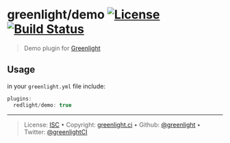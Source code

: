 # greenlight/demo [![License][license-image]][license-url] [![Build Status][travis-image]][travis-url]

> Demo plugin for [Greenlight][]

## Usage

in your `greenlight.yml` file include:

```js
plugins:
  redlight/demo: true
```

---

> License: [ISC][license-url] • 
> Copyright: [greenlight.ci](https://greenlight.ci) • 
> Github: [@greenlight](https://github.com/greenlight) • 
> Twitter: [@greenlightCI](https://twitter.com/greenlightCI)

[greenlight]: https://greenlight.ci

[license-image]: https://img.shields.io/github/license/greenlight/plugin-demo.svg?style=flat-square

[license-url]: http://choosealicense.com/licenses/isc/

[travis-image]: https://img.shields.io/travis/greenlight/plugin-demo.svg?style=flat-square

[travis-url]: https://travis-ci.org/greenlight/plugin-demo

